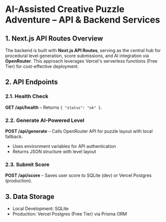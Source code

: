 # AI-Assisted Creative Puzzle Adventure – API & Backend Services

## 1. Next.js API Routes Overview

The backend is built with **Next.js API Routes**, serving as the central hub for procedural level generation, score submissions, and AI integration via **OpenRouter**. This approach leverages Vercel's serverless functions (Free Tier) for cost-effective deployment.

## 2. API Endpoints

### 2.1. Health Check

**GET /api/health** – Returns `{ "status": "ok" }`.

### 2.2. Generate AI-Powered Level

**POST /api/generate** – Calls OpenRouter API for puzzle layout with local fallback.

- Uses environment variables for API authentication
- Returns JSON structure with level layout

### 2.3. Submit Score

**POST /api/score** – Saves user score to SQLite (dev) or Vercel Postgres (production).

## 3. Data Storage

- Local Development: SQLite
- Production: Vercel Postgres (Free Tier) via Prisma ORM

